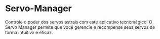 # Servo-Manager
Controle o poder dos servos astrais com este aplicativo tecnomágico! O Servo Manager permite que você gerencie e recompense seus servos de forma intuitiva e eficaz.
